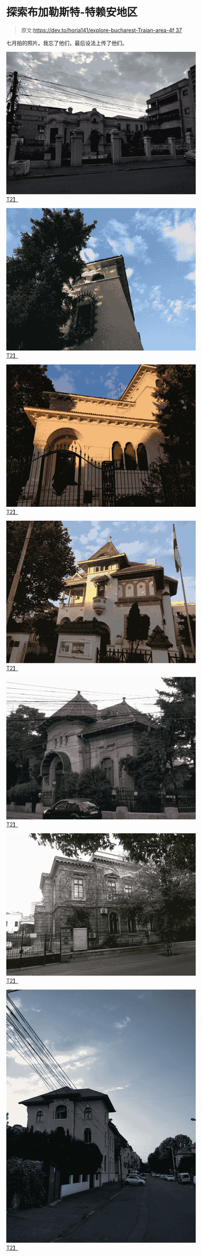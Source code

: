 # 探索布加勒斯特-特赖安地区

> 原文:[https://dev.to/horia141/explore-bucharest-Traian-area-4f 37](https://dev.to/horia141/explore-bucharest----traian-area-4f37)

七月拍的照片。我忘了他们，最后设法上传了他们。

[![Traian 1](img/48bf0be4e37b1344c4c7950139f5f68c.png)T2】](https://res.cloudinary.com/practicaldev/image/fetch/s--zrB1cCNN--/c_limit%2Cf_auto%2Cfl_progressive%2Cq_auto%2Cw_880/https://horia141.com/assets/traian-1.jpg)

[![Traian 2](img/ed0f85c03c14cfa991c962ee9a4cac58.png)T2】](https://res.cloudinary.com/practicaldev/image/fetch/s--T3WDvj5Z--/c_limit%2Cf_auto%2Cfl_progressive%2Cq_auto%2Cw_880/https://horia141.com/assets/traian-2.jpg)

[![Traian 3](img/c1ffb2e100481318a230f76397b47eb8.png)T2】](https://res.cloudinary.com/practicaldev/image/fetch/s--lu1n1ymk--/c_limit%2Cf_auto%2Cfl_progressive%2Cq_auto%2Cw_880/https://horia141.com/assets/traian-3.jpg)

[![Traian 4](img/a9382d1bda65ebcb480b5e6b2040aeab.png)T2】](https://res.cloudinary.com/practicaldev/image/fetch/s--Fr-h1acB--/c_limit%2Cf_auto%2Cfl_progressive%2Cq_auto%2Cw_880/https://horia141.com/assets/traian-4.jpg)

[![Traian 5](img/8de5f1bd085630dfd6a07b7bb629389c.png)T2】](https://res.cloudinary.com/practicaldev/image/fetch/s--9hd3DI9z--/c_limit%2Cf_auto%2Cfl_progressive%2Cq_auto%2Cw_880/https://horia141.com/assets/traian-5.jpg)

[![Traian 6](img/ffa5f657a9d3933b51e64a4b73e7b42a.png)T2】](https://res.cloudinary.com/practicaldev/image/fetch/s--p0sj229H--/c_limit%2Cf_auto%2Cfl_progressive%2Cq_auto%2Cw_880/https://horia141.com/assets/traian-6.jpg)

[![Traian 7](img/31d57129ef1c0381b31acd6c69a0bd7e.png)T2】](https://res.cloudinary.com/practicaldev/image/fetch/s--ctozPEkt--/c_limit%2Cf_auto%2Cfl_progressive%2Cq_auto%2Cw_880/https://horia141.com/assets/traian-7.jpg)